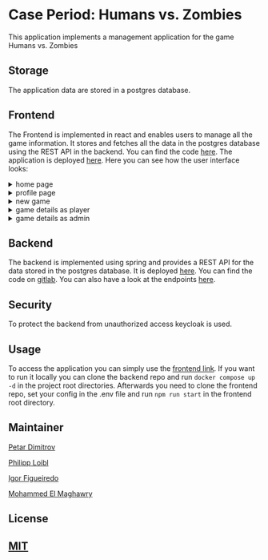 # Case Period: Humans vs. Zombies

This application implements a management application for the game Humans vs. Zombies



## Storage
The application data are stored in a postgres database. 

## Frontend 

The Frontend is implemented in react and enables users to manage all the game information.
It stores and fetches all the data in the postgres database using the REST API in the backend.
You can find the code <a href="https://gitlab.com/gitlab-experis-petar_phil/hvz-game-ginal_case_frontend">here</a>.
The application is deployed <a href="https://hvz-client-prod.herokuapp.com/">here</a>.
Here you can see how the user interface looks:

<details>
  <summary>home page</summary>
  <img src="public/screenshots/HomePage.jpg">
</details>
<details>
  <summary>profile page</summary>
  <img src="public/screenshots/ProfilePage.jpg">
</details>
<details>
  <summary>new game</summary>
  <img src="public/screenshots/NewGame.jpg">
</details>
<details>
  <summary>game details as player</summary>
  <img src="public/screenshots/GameDetailsAsPlayer.jpg">
</details>
<details>
  <summary>game details as admin</summary>
  <img src="public/screenshots/GameDetailsAsAdmin.jpg">
</details>

## Backend

The backend is implemented using spring and provides a REST API for the data stored in the postgres database.
It is deployed <a href="https://rest-api-hvz.herokuapp.com/swagger-ui/index.html">here</a>.
You can find the code on <a href="https://gitlab.com/PetarDimitrov91/hvz-game-final_case">gitlab</a>.
You can also have a look at the endpoints <a href="public/documents/endpoints.pdf" type=file>here</a>.



## Security
To protect the backend from unauthorized access keycloak is used.


## Usage

To access the application you can simply use the <a href="https://hvz-client-prod.herokuapp.com/">frontend link</a>. 
If you want to run it locally you can clone the backend repo and run ```docker compose up -d``` in the project root directories.
Afterwards you need to clone the frontend repo, set your config in the .env file and run ```npm run start``` in the frontend root directory.



## Maintainer

[Petar Dimitrov]

[Philipp Loibl]

[Igor Figueiredo]

[Mohammed El Maghawry]

## License

[MIT]
---

[Petar Dimitrov]: https://github.com/PetarDimitrov91

[Philipp Loibl]: https://github.com/Loibl33

[Igor Figueiredo]: https://gitlab.com/Igor-GF

[Mohammed El Maghawry]: https://gitlab.com/El-Maghawry

[MIT]: https://choosealicense.com/licenses/mit/


